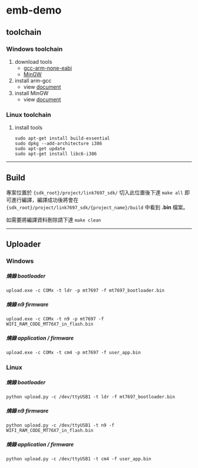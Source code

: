# emb-demo

## toolchain

### Windows toolchain

1. download tools
    * [gcc-arm-none-eabi](https://developer.arm.com/-/media/Files/downloads/gnu-rm/8-2018q4/gcc-arm-none-eabi-8-2018-q4-major-win32.zip?revision=ab9cb8f8-6a9d-4a6e-818a-295f5d1ca982?product=GNU%20Arm%20Embedded%20Toolchain,ZIP,,Windows,8-2018-q4-major)
    * [MinGW](https://osdn.net/projects/mingw/downloads/68260/mingw-get-setup.exe/)
2. install arm-gcc
    * view [document](https://docs.labs.mediatek.com/resource/mt7687-mt7697/en/get-started-linkit-7697-hdk/gcc-arm-embedded-linkit-7697/get-linkit-sdk-linkit-7697)
3. install MinGW
    * view [document](https://docs.labs.mediatek.com/resource/mt7687-mt7697/en/get-started-linkit-7697-hdk/gcc-arm-embedded-linkit-7697)

### Linux toolchain

1. install tools
    ```
    sudo apt-get install build-essential
    sudo dpkg --add-architecture i386
    sudo apt-get update
    sudo apt-get install libc6-i386
    ```

---

## Build

專案位置於 `{sdk_root}/project/link7697_sdk/` 切入此位置後下達 `make all` 即可進行編譯，編譯成功後將會在 `{sdk_root}/project/link7697_sdk/{project_name}/build` 中看到 **.bin** 檔案。

如需要將編譯資料刪除請下達 `make clean`

---

## Uploader

### Windows

##### 燒錄 bootloader

```
upload.exe -c COMx -t ldr -p mt7697 -f mt7697_bootloader.bin
````

##### 燒錄 n9 firmware

```
upload.exe -c COMx -t n9 -p mt7697 -f WIFI_RAM_CODE_MT76X7_in_flash.bin
```

##### 燒錄 application / firmware

```
upload.exe -c COMx -t cm4 -p mt7697 -f user_app.bin
```

### Linux

##### 燒錄 bootloader

```
python upload.py -c /dev/ttyUSB1 -t ldr -f mt7697_bootloader.bin
````

##### 燒錄 n9 firmware

```
python upload.py -c /dev/ttyUSB1 -t n9 -f WIFI_RAM_CODE_MT76X7_in_flash.bin
```

##### 燒錄 application / firmware

```
python upload.py -c /dev/ttyUSB1 -t cm4 -f user_app.bin
```
